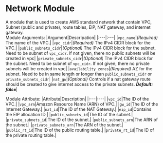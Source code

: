 # Network Module
A module that is used to create AWS standard network that contain VPC, Subnet (public and private), route tables, EIP, NAT gateway, and internet gateway.\
Module Arguments:
|Argument|Descripation|
|:---|:---|
|`vpc_name`|*(Required)* The name of the VPC.|
|`vpc_cidr`|*(Required)* The IPv4 CIDR block for the VPC.|
|`public_subnets_cidr`|*(Optional)* The IPv4 CIDR block for the subnet. Need to be subnet of `vpc_cidr`. If not given, there no public subnets will be created in vpc|
|`private_subnets_cidr`|*(Optional)* The IPv4 CIDR block for the subnet. Need to be subnet of `vpc_cidr`. If not given, there no private subnets will be created in vpc|
|`availability_zones`|*(Required)* AZ for the subnet. Need to be in same length or longer than `public_subnets_cidr` or `private_subnets_cidr`|
|`nat_gw`|*(Optional)* Controls if a nat gateway route should be created to give internet access to the private subnets. ***Default: false***|

Module Attribute:
|Attribute|Description|
|:---|:---|
|`vpc_id`|The ID of the VPC.|
|`vpc_arn`|Amazon Resource Name (ARN) of VPC.|
|`gw_id`|The ID of the Internet Gateway.|
|`nat_id`|The ID of the NAT Gateway.|
|`eip_id`|Contains the EIP allocation ID.|
|`public_subnets_id`|The ID of the subnet.|
|`private_subnets_id`|The ID of the subnet.|
|`public_subnets_arn`|The ARN of the subnet.|
|`private_subnets_arn`|The ARN of the subnet.|
|`public_rt_id`|The ID of the public routing table.|
|`private_rt_id`|The ID of the private routing table.|
